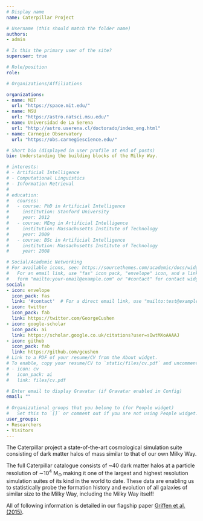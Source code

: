 ```yaml
---
# Display name
name: Caterpillar Project

# Username (this should match the folder name)
authors:
- admin

# Is this the primary user of the site?
superuser: true

# Role/position
role: 

# Organizations/Affiliations

organizations:
- name: MIT
  url: "https://space.mit.edu/"
- name: MSU
  url: "https://astro.natsci.msu.edu/"
- name: Universidad de La Serena
  url: "http://astro.userena.cl/doctorado/index_eng.html"
- name: Carnegie Observatory
  url: "https://obs.carnegiescience.edu/"

# Short bio (displayed in user profile at end of posts)
bio: Understanding the building blocks of the Milky Way.

# interests:
# - Artificial Intelligence
# - Computational Linguistics
# - Information Retrieval
# 
# education:
#   courses:
#   - course: PhD in Artificial Intelligence
#     institution: Stanford University
#     year: 2012
#   - course: MEng in Artificial Intelligence
#     institution: Massachusetts Institute of Technology
#     year: 2009
#   - course: BSc in Artificial Intelligence
#     institution: Massachusetts Institute of Technology
#     year: 2008

# Social/Academic Networking
# For available icons, see: https://sourcethemes.com/academic/docs/widgets/#icons
#   For an email link, use "fas" icon pack, "envelope" icon, and a link in the
#   form "mailto:your-email@example.com" or "#contact" for contact widget.
social:
- icon: envelope
  icon_pack: fas
  link: '#contact'  # For a direct email link, use "mailto:test@example.org".
- icon: twitter
  icon_pack: fab
  link: https://twitter.com/GeorgeCushen
- icon: google-scholar
  icon_pack: ai
  link: https://scholar.google.co.uk/citations?user=sIwtMXoAAAAJ
- icon: github
  icon_pack: fab
  link: https://github.com/gcushen
# Link to a PDF of your resume/CV from the About widget.
# To enable, copy your resume/CV to `static/files/cv.pdf` and uncomment the lines below.  
# - icon: cv
#   icon_pack: ai
#   link: files/cv.pdf

# Enter email to display Gravatar (if Gravatar enabled in Config)
email: ""
  
# Organizational groups that you belong to (for People widget)
#   Set this to `[]` or comment out if you are not using People widget.  
user_groups:
- Researchers
- Visitors
---
```


The Caterpillar project a state-of-the-art cosmological simulation suite consisting of dark matter halos of mass similar to that of our own Milky Way. 

The full Caterpillar catalogue consists of ~40 dark matter halos at a particle resolution of ∼10<sup>4</sup> M<sub>⊙</sub> making it one of the largest and highest resolution simulation suites of its kind in the world to date. These data are enabling us to statistically probe the formation history and evolution of all galaxies of similar size to the Milky Way, including the Milky Way itself!

All of following information is detailed in our flagship paper [Griffen et al. (2015)](http://adsabs.harvard.edu/cgi-bin/bib_query?arXiv:1509.01255).